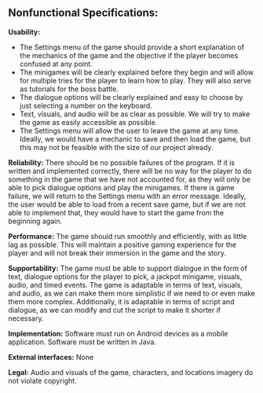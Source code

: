 ## Nonfunctional Specifications:

__Usability:__ 
- The Settings menu of the game should provide a short explanation of the mechanics of the game and the objective if the player becomes confused at any point.
- The minigames will be clearly explained before they begin and will allow for multiple tries for the player to learn how to play. They will also serve as tutorials for the boss battle.
- The dialogue options will be clearly explained and easy to choose by just selecting a number on the keyboard.
- Text, visuals, and audio will be as clear as possible. We will try to make the game as easily accessible as possible.
- The Settings menu will allow the user to leave the game at any time. Ideally, we would have a mechanic to save and then load the game, but this may not be feasible with the size of our project already.

__Reliability:__ There should be no possible failures of the program. If it is written and implemented correctly, there will be no way for the player to do something in the game that we have not accounted for, as they will only be able to pick dialogue options and play the minigames. If there is game failure, we will return to the Settings menu with an error message. Ideally, the user would be able to load from a recent save game, but if we are not able to implement that, they would have to start the game from the beginning again.

__Performance:__ The game should run smoothly and efficiently, with as little lag as possible. This will maintain a positive gaming experience for the player and will not break their immersion in the game and the story.

__Supportability:__  The game must be able to support dialogue in the form of text, dialogue options for the player to pick, a jackpot minigame, visuals, audio, and timed events. The game is adaptable in terms of text, visuals, and audio, as we can make them more simplistic if we need to or even make them more complex. Additionally, it is adaptable in terms of script and dialogue, as we can modify and cut the script to make it shorter if necessary. 

__Implementation:__ Software must run on Android devices as a mobile application. Software must be written in Java.

__External interfaces:__ None

__Legal:__ Audio and visuals of the game, characters, and locations imagery do not violate copyright.